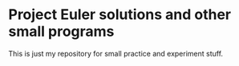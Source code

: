 <h1>Project Euler solutions and other small programs</h1>
<p>This is just my repository for small practice and experiment stuff.</p>
